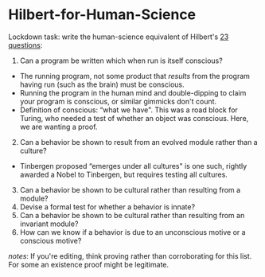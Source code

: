 # Hilbert-for-Human-Science

Lockdown task: write the human-science equivalent of Hilbert's [23 questions](https://en.wikipedia.org/wiki/Hilbert%27s_problems):

1. Can a program be written which when run is itself conscious?
  * The running program, not some product that *results* from the program having run (such as the brain) must be conscious.
  * Running the program in the human mind and double-dipping to claim your program is conscious, or similar gimmicks don't count. 
  * Definition of conscious: “what we have". This was a road block for Turing, who needed a test of whether an object was conscious. Here, we are wanting a proof.
2. Can a behavior be shown to result from an evolved module rather than a culture?
 * Tinbergen proposed “emerges under all cultures" is one such, rightly awarded a Nobel to Tinbergen, but requires testing all cultures.
3. Can a behavior be shown to be cultural rather than resulting from a module?
4. Devise a formal test for whether a behavior is innate?
5. Can a behavior be shown to be cultural rather than resulting from an invariant module?
6. How can we know if a behavior is due to an unconscious motive or a conscious motive?

*notes*: If you're editing, think proving rather than corroborating for this list. For some an existence proof might be legitimate.

